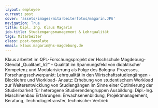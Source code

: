 ```yaml
---
layout: employee
current: post
cover: 'assets/images/mitarbeiterfotos/magarin.JPG'
navigation: True
title: Dipl. Ing. Klaus Magarin
job-title: Studiengangsmanagement & Lehrqualität
tags: Mitarbeiter
class: post-template
email: klaus.magarin@hs-magdeburg.de
---
```


Klaus arbeitet im QPL-Forschungsprojekt der Hochschule Magdeburg-Stendal „Qualitaet_h2“ – Qualität im Spannungsfeld von didaktischer Kompetenz und Modularisierung als Folge des Bologna-Prozesses, 
Forschungsschwerpunkt: Lehrqualität in den Wirtschaftsstudiengängen -Blocklehre und Workload- 
Ansatz: Erhebung von studentischem Workload zur Weiterentwicklung von Studiengängen im Sinne einer Optimierung der Studierbarkeit für heterogene Studierendengruppen
Ausbildung: Dipl.-Ing. Maschinenbau
Erfahrungen: Erwachsenenbildung, Projektmanagement, Beratung, Technologietransfer, technischer Vertrieb